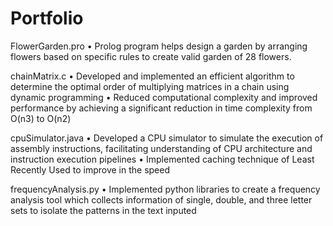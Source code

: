# Portfolio

FlowerGarden.pro 
• Prolog program helps design a garden by arranging flowers based on specific rules to create valid garden of 28 flowers.

chainMatrix.c 
• Developed and implemented an efficient algorithm to determine the optimal order of multiplying matrices in a chain using dynamic programming 
• Reduced computational complexity and improved performance by achieving a significant reduction in time complexity from O(n3) to O(n2)

cpuSimulator.java
• Developed a CPU simulator to simulate the execution of assembly instructions, facilitating understanding of CPU architecture and instruction execution pipelines 
• Implemented caching technique of Least Recently Used to improve in the speed

frequencyAnalysis.py
• Implemented python libraries to create a frequency analysis tool which collects information of single, double, and three letter sets to isolate the patterns in the text inputed
